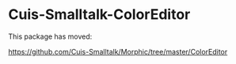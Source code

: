 Cuis-Smalltalk-ColorEditor
==========================

This package has moved:

  https://github.com/Cuis-Smalltalk/Morphic/tree/master/ColorEditor

